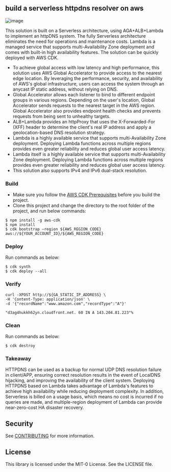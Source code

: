 ##  build a serverless httpdns resolver on aws

![image](https://github.com/aws-samples/serverless-httpdns/blob/main/Serverless_DOH.png)

This solution is built on a Serverless architecture, using AGA+ALB+Lambda to implement an httpDNS system. The fully Serverless architecture eliminates the need for operations and maintenance costs. Lambda is a managed service that supports multi-Availability Zone deployment and comes with built-in high availability features. The solution can be quickly deployed with AWS CDK.


* To achieve global access with low latency and high performance, this solution uses AWS Global Accelerator to provide access to the nearest edge location. By leveraging the performance, security, and availability of AWS's global infrastructure, users can access the system through an anycast IP static address, without relying on DNS.
* Global Accelerator allows each listener to bind to different endpoint groups in various regions. Depending on the user's location, Global Accelerator sends requests to the nearest target in the AWS region. Global Accelerator also provides endpoint health checks and prevents requests from being sent to unhealthy targets.
* ALB+Lambda provides an httpProxy that uses the X-Forwarded-For (XFF) header to determine the client's real IP address and apply a geolocation-based DNS resolution strategy.
* Lambda is a highly available service that supports multi-Availability Zone deployment. Deploying Lambda functions across multiple regions provides even greater reliability and reduces global user access latency.
* Lambda itself is a highly available service that supports multi-Availability Zone deployment. Deploying Lambda functions across multiple regions provides even greater reliability and reduces global user access latency.
* This solution also supports IPv4 and IPv6 dual-stack resolution.

### Build
* Make sure you follow the [AWS CDK Prerequisites][1] before you build the project.
* Clone this project and change the directory to the root folder of the project, and run below commands:
```
$ npm install -g aws-cdk
$ npm install  
$ cdk bootstrap —region ${AWS_REGION_CODE} aws://${YOUR_ACCOUNT_ID}/${AWS_REGION_CODE}
```

### Deploy
Run commands as below:
```
$ cdk synth
$ cdk deploy --all
```

### Verify
```
curl -XPOST http://${GA_STATIC_IP_ADDRESS} \
-H 'Content-Type: application/json' \
-d '{"recordName":"www.amazon.com","recordType":"A"}'

"d3ag4hukkh62yn.cloudfront.net. 60 IN A 143.204.81.223"%
```

### Clean
Run commands as below:
```
$ cdk destroy
```

### Takeaway
HTTPDNS can be used as a backup for normal UDP DNS resolution failure in client/APP, ensuring correct resolution results in the event of LocalDNS hijacking, and improving the availability of the client system. Deploying HTTPDNS based on Lambda takes advantage of Lambda's features to achieve high availability while reducing deployment complexity. In addition, Serverless is billed on a usage basis, which means no cost is incurred if no queries are made, and multiple-region deployment of Lambda can provide near-zero-cost HA disaster recovery.

  [1]: https://docs.aws.amazon.com/cdk/latest/guide/work-with.html#work-with-prerequisites

## Security

See [CONTRIBUTING](CONTRIBUTING.md#security-issue-notifications) for more information.

## License

This library is licensed under the MIT-0 License. See the LICENSE file.
